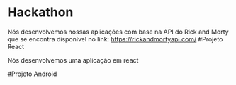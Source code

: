 # Hackathon 

Nós desenvolvemos nossas aplicações com base na API do Rick and Morty que se encontra disponível no link: https://rickandmortyapi.com/
#Projeto React
  <br><p>Nós desenvolvemos uma aplicação em react</p>

#Projeto Android
